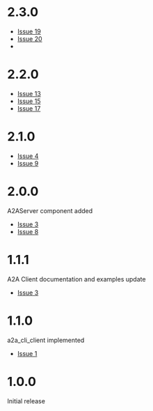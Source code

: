# 2.3.0
- [Issue 19](https://github.com/shamblett/a2a/issues/19)
- [Issue 20](https://github.com/shamblett/a2a/issues/20)
- 
# 2.2.0
- [Issue 13](https://github.com/shamblett/a2a/issues/13)
- [Issue 15](https://github.com/shamblett/a2a/issues/15)
- [Issue 17](https://github.com/shamblett/a2a/issues/17)

# 2.1.0
- [Issue 4](https://github.com/shamblett/a2a/issues/4)
- [Issue 9](https://github.com/shamblett/a2a/issues/9)

# 2.0.0
A2AServer component added
- [Issue 3](https://github.com/shamblett/a2a/issues/3)
- [Issue 8](https://github.com/shamblett/a2a/issues/8)

# 1.1.1
A2A Client documentation and examples update
- [Issue 3](https://github.com/shamblett/a2a/issues/3)


# 1.1.0
a2a_cli_client implemented
- [Issue 1](https://github.com/shamblett/a2a/issues/1)

# 1.0.0
Initial release